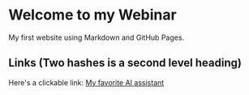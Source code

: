 # Welcome to my Webinar 

My first website using Markdown and GitHub Pages.

## Links (Two hashes is a second level heading)

Here's a clickable link: [My favorite AI assistant](https://chat.openai.com/)



